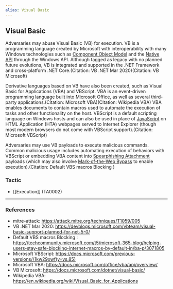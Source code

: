 ```yaml
---
alias: Visual Basic
---
```


## Visual Basic

Adversaries may abuse Visual Basic (VB) for execution. VB is a programming language created by Microsoft with interoperability with many Windows technologies such as [Component Object Model](https://attack.mitre.org/techniques/T1559/001) and the [Native API](https://attack.mitre.org/techniques/T1106) through the Windows API. Although tagged as legacy with no planned future evolutions, VB is integrated and supported in the .NET Framework and cross-platform .NET Core.(Citation: VB .NET Mar 2020)(Citation: VB Microsoft)

Derivative languages based on VB have also been created, such as Visual Basic for Applications (VBA) and VBScript. VBA is an event-driven programming language built into Microsoft Office, as well as several third-party applications.(Citation: Microsoft VBA)(Citation: Wikipedia VBA) VBA enables documents to contain macros used to automate the execution of tasks and other functionality on the host. VBScript is a default scripting language on Windows hosts and can also be used in place of [JavaScript](https://attack.mitre.org/techniques/T1059/007) on HTML Application (HTA) webpages served to Internet Explorer (though most modern browsers do not come with VBScript support).(Citation: Microsoft VBScript)

Adversaries may use VB payloads to execute malicious commands. Common malicious usage includes automating execution of behaviors with VBScript or embedding VBA content into [Spearphishing Attachment](https://attack.mitre.org/techniques/T1566/001) payloads (which may also involve [Mark-of-the-Web Bypass](https://attack.mitre.org/techniques/T1553/005) to enable execution).(Citation: Default VBS macros Blocking )


### Tactic

- [[Execution]] (TA0002)


---
### References

- mitre-attack: https://attack.mitre.org/techniques/T1059/005
- VB .NET Mar 2020: https://devblogs.microsoft.com/vbteam/visual-basic-support-planned-for-net-5-0/
- Default VBS macros Blocking : https://techcommunity.microsoft.com/t5/microsoft-365-blog/helping-users-stay-safe-blocking-internet-macros-by-default-in/ba-p/3071805
- Microsoft VBScript: https://docs.microsoft.com/previous-versions//1kw29xwf(v=vs.85)
- Microsoft VBA: https://docs.microsoft.com/office/vba/api/overview/
- VB Microsoft: https://docs.microsoft.com/dotnet/visual-basic/
- Wikipedia VBA: https://en.wikipedia.org/wiki/Visual_Basic_for_Applications

